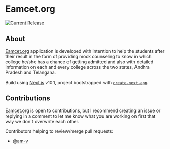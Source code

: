 # Eamcet.org

[![Current Release](https://img.shields.io/github/v/release/am-v/eamcet?style=flat-square)](https://eamcet.org)

## About
[Eamcet.org](https://eamcet.org/) application is developed with intention to help the students after their result in the form of providing mock counseling to know in which college he/she has a chance of getting admitted and also with detailed information on each and every college across the two states, Andhra Pradesh and Telangana.

Build using [Next.js](https://nextjs.org/) v10.1, project bootstrapped with [`create-next-app`](https://github.com/vercel/next.js/tree/canary/packages/create-next-app).


## Contributions

[Eamcet.org](https://eamcet.org/) is open to contributions, but I recommend creating an issue or replying in a comment to let me know what you are working on first that way we don't overwrite each other.

Contributors helping to review/merge pull requests:
- [@am-v](https://github.com/am-v)
